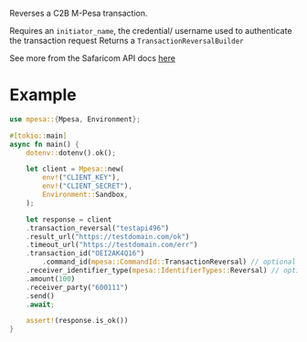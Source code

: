 Reverses a C2B M-Pesa transaction.

Requires an `initiator_name`, the credential/ username used to authenticate the transaction request
Returns a `TransactionReversalBuilder`

See more from the Safaricom API docs [here](https://developer.safaricom.co.ke/Documentation)

# Example
```rust
use mpesa::{Mpesa, Environment};

#[tokio::main]
async fn main() {
	dotenv::dotenv().ok();

	let client = Mpesa::new(
		env!("CLIENT_KEY"),
		env!("CLIENT_SECRET"),
		Environment::Sandbox,
	);

	let response = client
    .transaction_reversal("testapi496")
    .result_url("https://testdomain.com/ok")
    .timeout_url("https://testdomain.com/err")
    .transaction_id("OEI2AK4Q16")
		.command_id(mpesa::CommandId::TransactionReversal) // optional will default to CommandId::TransactionReversal
    .receiver_identifier_type(mpesa::IdentifierTypes::Reversal) // optional will default to IdentifierTypes::Reversal
    .amount(100)
    .receiver_party("600111")
    .send()
    .await;

	assert!(response.is_ok())
}
```